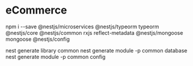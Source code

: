# eCommerce

npm i --save @nestjs/microservices @nestjs/typeorm typeorm @nestjs/core @nestjs/common rxjs reflect-metadata @nestjs/mongoose mongoose @nestjs/config

nest generate library common
nest generate module -p common database
nest generate module -p common config
